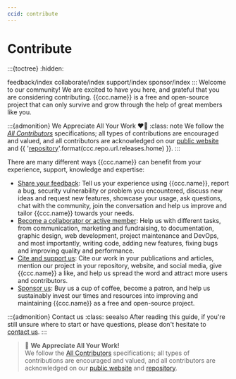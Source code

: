 ```yaml
---
ccid: contribute
---
```

# Contribute
:::{toctree}
:hidden:

feedback/index
collaborate/index
support/index
sponsor/index
:::
Welcome to our community!
We are excited to have you here,
and grateful that you are considering contributing.
{{ccc.name}} is a free and open-source project that can only survive and grow
through the help of great members like you.

:::{admonition} We Appreciate All Your Work ❤️🙏
:class: note
We follow the [*All Contributors*](https://allcontributors.org/docs/en/specification) specifications;
all types of contributions are encouraged and valued, and
all contributors are acknowledged on our [public website](/about/credits.md#contributors)
and {{ '[repository]({})'.format(ccc.repo.url.releases.home) }}.
:::

There are many different ways {{ccc.name}} can benefit from your experience,
support, knowledge and expertise:
* [Share your feedback](feedback/index): Tell us your experience using {{ccc.name}},
report a bug, security vulnerability or problem you encountered, discuss new ideas and request new features,
showcase your usage, ask questions, chat with the community,
join the conversation and help us improve and tailor {{ccc.name}} towards your needs.
* [Become a collaborator or active member](./collaborate/index): Help us with different tasks,
from communication, marketing and fundraising, to documentation, graphic design,
web development, project maintenance and DevOps, and most importantly,
writing code, adding new features, fixing bugs and improving quality and performance.
* [Cite and support us](./support/index): Cite our work in your publications and articles,
mention our project in your repository, website, and social media,
give {{ccc.name}} a like, and help us spread the word and attract more users and contributors.
* [Sponsor us](./sponsor/index): Buy us a cup of coffee, become a patron, and help us sustainably
invest our times and resources into improving and maintaining {{ccc.name}} as
a free and open-source project.

:::{admonition} Contact us
:class: seealso
After reading this guide, if you're still unsure where to start or have questions,
please don't hesitate to [contact us](../help/contact/index.md).
:::


<blockquote>
    🙏 <b>We Appreciate All Your Work!</b><br>
    We follow the <a href="https://allcontributors.org/docs/en/specification">All Contributors</a>
    specifications; all types of contributions are encouraged and valued, and all contributors are
    acknowledged on our <a href="${{ccc.web.page.contribute.url}}">public website</a>
    and <a href="${{ccc.repo.url.releases.home}}">repository</a>.
</blockquote>
